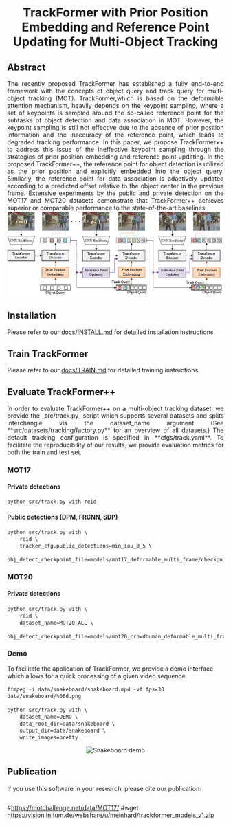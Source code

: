 # <div align="center"> TrackFormer with Prior Position Embedding and Reference Point Updating for Multi-Object Tracking </div>
## Abstract

<div align="justify">
The recently proposed TrackFormer has established a fully end-to-end framework with the concepts of object query and track query for multi-object tracking (MOT). TrackFormer,which is based on the deformable attention mechanism, heavily depends on the keypoint sampling, where a set of keypoints is sampled around the so-called reference point for the subtasks of object detection and data association in MOT. However, the keypoint sampling is still not effective due to the absence of prior position information and the inaccuracy of the reference point, which leads to degraded tracking performance. In this paper, we propose TrackFormer++ to address this issue of the ineffective keypoint sampling through the strategies of prior position embedding and reference point updating. In the proposed TrackFormer++, the reference point for object detection is utilized as the prior position and explicitly embedded into the object query. Similarly, the reference point for data association is adaptively updated according to a predicted offset relative to the object center in the previous frame. Extensive experiments by the public and private detection on the MOT17 and MOT20 datasets demonstrate that TrackFormer++ achieves superior or comparable performance to the state-of-the-art baselines.
</div>

<div align="center">
    <img src="docs/Frame.png" alt="TrackFormer casts multi-object tracking as a set prediction problem performing joint detection and tracking-by-attention. The architecture consists of a CNN for image feature extraction, a Transformer encoder for image feature encoding and a Transformer decoder which applies self- and encoder-decoder attention to produce output embeddings with bounding box and class information."/>
</div>

## Installation

Please refer to our [docs/INSTALL.md](docs/INSTALL.md) for detailed installation instructions.

## Train TrackFormer

Please refer to our [docs/TRAIN.md](docs/TRAIN.md) for detailed training instructions.

## Evaluate TrackFormer++

<div align="justify">
In order to evaluate TrackFormer++ on a multi-object tracking dataset, we provide the _src/track.py_ script which supports several datasets and splits interchangle via the dataset_name argument (See **src/datasets/tracking/factory.py** for an overview of all datasets.) The default tracking configuration is specified in **cfgs/track.yaml**. To facilitate the reproducibility of our results, we provide evaluation metrics for both the train and test set.
</div>

### MOT17

#### Private detections

```
python src/track.py with reid
```

#### Public detections (DPM, FRCNN, SDP)

```
python src/track.py with \
    reid \
    tracker_cfg.public_detections=min_iou_0_5 \
    obj_detect_checkpoint_file=models/mot17_deformable_multi_frame/checkpoint_epoch_50.pth
```

### MOT20

#### Private detections

```
python src/track.py with \
    reid \
    dataset_name=MOT20-ALL \
    obj_detect_checkpoint_file=models/mot20_crowdhuman_deformable_multi_frame/checkpoint_epoch_50.pth
```

### Demo

To facilitate the application of TrackFormer, we provide a demo interface which allows for a quick processing of a given video sequence.

```
ffmpeg -i data/snakeboard/snakeboard.mp4 -vf fps=30 data/snakeboard/%06d.png

python src/track.py with \
    dataset_name=DEMO \
    data_root_dir=data/snakeboard \
    output_dir=data/snakeboard \
    write_images=pretty
```

<div align="center">
    <img src="docs/snakeboard.gif" alt="Snakeboard demo" width="600"/>
</div>

## Publication
If you use this software in your research, please cite our publication:

```

```
#https://motchallenge.net/data/MOT17/
#wget https://vision.in.tum.de/webshare/u/meinhard/trackformer_models_v1.zip
